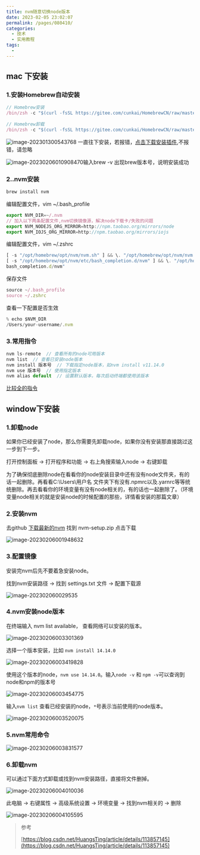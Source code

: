 ```yaml
---
title: nvm随意切换node版本
date: 2023-02-05 23:02:07
permalink: /pages/080410/
categories: 
  - 技术
  - 实用教程
tags: 
  - 
---
```

## mac 下安装
### 1.安装Homebrew自动安装
```javascript
// Homebrew安装
/bin/zsh -c "$(curl -fsSL https://gitee.com/cunkai/HomebrewCN/raw/master/Homebrew.sh)"
 
// Homebrew卸载
/bin/zsh -c "$(curl -fsSL https://gitee.com/cunkai/HomebrewCN/raw/master/HomebrewUninstall.sh)"
```
![image-202301300543768](https://cdn.staticaly.com/gh/guqzhou/photo_gallery@master/blog/202301300543768.png)
一直往下安装，若报错，[点击下载安装插件](https://sourceforge.net/projects/git-osx-installer/),不报错，请忽略

![image-20230206010908470](https://cdn.staticaly.com/gh/guqzhou/photo_gallery@master/blog/202302060109529.png)输入brew -v 出现brew版本号，说明安装成功

### 2..nvm安装
```javascript
brew install nvm
```

编辑配置文件，vim ~/.bash_profile

```javascript
export NVM_DIR=~/.nvm
// 加入以下两条配置文件,nvm切换镜像源，解决node下载卡/失败的问题
export NVM_NODEJS_ORG_MIRROR=http://npm.taobao.org/mirrors/node
export NVM_IOJS_ORG_MIRROR=http://npm.taobao.org/mirrors/iojs
```

编辑配置文件，vim ~/.zshrc

```js
[ -s "/opt/homebrew/opt/nvm/nvm.sh" ] && \. "/opt/homebrew/opt/nvm/nvm.sh"  # This loads nvm
[ -s "/opt/homebrew/opt/nvm/etc/bash_completion.d/nvm" ] && \. "/opt/homebrew/opt/nvm/etc/
bash_completion.d/nvm"
```



保存文件

```js
source ~/.bash_profile
source ~/.zshrc
```

查看一下配置是否生效

```js
% echo $NVM_DIR
/Users/your-username/.nvm
```



### 3.常用指令

```javascript
nvm ls-remote  // 查看所有的node可用版本
nvm list  // 查看已安装node版本
nvm install 版本号  // 下载指定node版本，如nvm install v11.14.0
nvm use 版本号  // 使用指定版本
nvm alias default  // 设置默认版本，每次启动终端都使用该版本
```

[比较全的指令](#_5-nvm常用命令)




## window下安装

### 1.卸载node
如果你已经安装了node，那么你需要先卸载node，如果你没有安装那直接跳过这一步到下一步。

打开控制面板 -> 打开程序和功能 -> 右上角搜索输入node -> 右键卸载

为了确保彻底删除node在看看你的node安装目录中还有没有node文件夹，有的话一起删除。再看看C:\Users\用户名 文件夹下有没有.npmrc以及.yarnrc等等统统删除。再去看看你的环境变量有没有node相关的，有的话也一起删除了。（环境变量node相关的就是安装node的时候配置的那些，详情看安装的那篇文章）

### 2.安装nvm
去github [下载最新的nvm](https://github.com/coreybutler/nvm-windows/releases) 找到 nvm-setup.zip 点击下载

![image-20230206001948632](https://cdn.staticaly.com/gh/guqzhou/photo_gallery@master/blog/202302060019904.png)

### 3.配置镜像
安装完nvm后先不要着急安装node。

找到nvm安装路径 -> 找到 settings.txt 文件 -> 配置下载源

![image-202302060029535](https://cdn.staticaly.com/gh/guqzhou/photo_gallery@master/blog/202302060029535.png)

### 4.nvm安装node版本
在终端输入 nvm list available， 查看网络可以安装的版本。

![image-20230206003301369](https://cdn.staticaly.com/gh/guqzhou/photo_gallery@master/blog/202302060033446.png)

选择一个版本安装，比如 `nvm install 14.14.0`

![image-20230206003419828](https://cdn.staticaly.com/gh/guqzhou/photo_gallery@master/blog/202302060034875.png)

使用这个版本的node，`nvm use 14.14.0`。输入`node -v` 和 `npm -v`可以查询到node和npm的版本号

![image-20230206003454775](https://cdn.staticaly.com/gh/guqzhou/photo_gallery@master/blog/202302060034819.png)

输入`nvm list` 查看已经安装的node，`*`号表示当前使用的node版本。

![image-20230206003520075](https://cdn.staticaly.com/gh/guqzhou/photo_gallery@master/blog/202302060035112.png)

### 5.nvm常用命令

![image-20230206003831577](https://cdn.staticaly.com/gh/guqzhou/photo_gallery@master/blog/202302060038651.png)

### 6.卸载nvm

可以通过下面方式卸载或找到nvm安装路径，直接将文件删掉。

![image-20230206004010036](https://cdn.staticaly.com/gh/guqzhou/photo_gallery@master/blog/202302060040071.png)

此电脑 -> 右键属性 -> 高级系统设置 -> 环境变量 -> 找到nvm相关的 -> 删除

![image-20230206004105595](https://cdn.staticaly.com/gh/guqzhou/photo_gallery@master/blog/202302060041631.png)

> 参考
> 
> [https://blog.csdn.net/HuangsTing/article/details/113857145](https://blog.csdn.net/HuangsTing/article/details/113857145)

